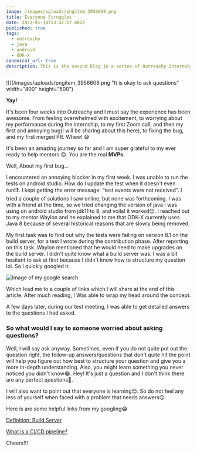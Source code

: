```yaml
---
image: /images/uploads/pngitem_3956608.png
title: Everyone Struggles
date: 2022-01-14T13:42:17.602Z
published: true
tags:
  - outreachy
  - java
  - android
  - ODK-X
canonical_url: true
description: This is the second blog in a series of Outreachy Internship blogs.
---
```

![](/images/uploads/pngitem_3956608.png "It is okay to ask questions" width="400" height="500")

**Yay!**

It's been four weeks into Outreachy and I must say the experience has been awesome. From feeling overwhelmed with excitement, to worrying about my performance during the internship, to my first Zoom call, and then my first and annoying bug(I will be sharing about this here), to fixing the bug, and my first merged PR. Whew! 😅 

It's been an amazing journey so far and I am super grateful to my ever ready to help mentors 😊. You are the real **MVPs**.

Well, About my first bug...

I encountered an annoying blocker in my first week. I was unable to run the tests on android studio. How do I update the test when it doesn't even run❗️❓. I kept getting the error message: “test events were not received”. I tried a couple of solutions I saw online, but none was forthcoming. I was with a friend at the time, so we tried changing the version of java I was using on android studio from jdk11 to 8, and voila! it worked😊. I reached out to my mentor Waylon and he explained to me that ODK-X currently uses Java 8 because of several historical reasons that are slowly being removed.

My first task was to find out why the tests were failing on version 8.1 on the build server, for a test I wrote during the contribution phase. After reporting on this task. Waylon mentioned that he would need to make upgrades on the build server. I didn't quite know what a build server was. I was a bit hesitant to ask at first because I didn't know how to structure my question lol. So I quickly googled it.

![Image of my google search](/images/uploads/screenshot-2022-01-10-at-00.28.27.png "Image of my google search")

Which lead me to a couple of links which I will share at the end of this article. After much reading, I Was able to wrap my head around the concept.

A few days later, during our test meeting, I was able to get detailed answers to the questions I had asked.

### **So what would I say to someone worried about asking questions?**

Well, I will say ask anyway. Sometimes, even if you do not quite put out the question right, the follow-up answers/questions that don't quite hit the point will help you figure out how best to structure your question and give you a more in-depth understanding. Also, you might learn something you never noticed you didn't know😂. Hey! It's just a question and I don't think there are any perfect questions🤔.

I will also want to point out that everyone is learning😊. So do not feel any less of yourself when faced with a problem that needs answers😏.

Here is are some helpful links from my googling😂

[Definition: Build Server](https://searchsoftwarequality.techtarget.com/definition/Build-Server)

[What is a CI/CD pipeline?](https://www.redhat.com/en/topics/devops/what-cicd-pipeline)

Cheers!!!